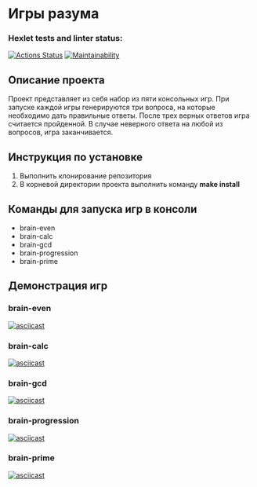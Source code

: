 # Игры разума

### Hexlet tests and linter status:
[![Actions Status](https://github.com/VladMakushenko/frontend-project-lvl1/actions/workflows/hexlet-check.yml/badge.svg)](https://github.com/VladMakushenko/frontend-project-lvl1/actions)
[![Maintainability](https://api.codeclimate.com/v1/badges/5c8d473afebb6dee6a8f/maintainability)](https://codeclimate.com/github/VladMakushenko/frontend-project-lvl1/maintainability)

## Описание проекта
Проект представляет из себя набор из пяти консольных игр. При запуске каждой игры генерируются три вопроса, на которые необходимо дать правильные ответы. После трех верных ответов игра считается пройденной. В случае неверного ответа на любой из вопросов, игра заканчивается.

## Инструкция по установке
1. Выполнить клонирование репозитория
2. В корневой директории проекта выполнить команду **make install**

## Команды для запуска игр в консоли
* brain-even
* brain-calc
* brain-gcd
* brain-progression
* brain-prime

## Демонстрация игр

### brain-even
[![asciicast](https://asciinema.org/a/WATeaBQBOAe2eXcaqJKsGj8F9.svg)](https://asciinema.org/a/WATeaBQBOAe2eXcaqJKsGj8F9)
### brain-calc
[![asciicast](https://asciinema.org/a/4mM17kUJcy658Q43zpbo9PHx4.svg)](https://asciinema.org/a/4mM17kUJcy658Q43zpbo9PHx4)
### brain-gcd
[![asciicast](https://asciinema.org/a/Yvhj2GmIBtRiBe8M6HDBnlLBe.svg)](https://asciinema.org/a/Yvhj2GmIBtRiBe8M6HDBnlLBe)
### brain-progression
[![asciicast](https://asciinema.org/a/Y3CqhIYvFFlDuq8wqMXOUnQpu.svg)](https://asciinema.org/a/Y3CqhIYvFFlDuq8wqMXOUnQpu)
### brain-prime
[![asciicast](https://asciinema.org/a/qHgfomURG1vVj9XdrbfCAjhZc.svg)](https://asciinema.org/a/qHgfomURG1vVj9XdrbfCAjhZc)
